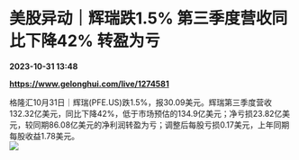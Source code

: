 # 美股异动｜辉瑞跌1.5% 第三季度营收同比下降42% 转盈为亏

**2023-10-31 13:48**

**https://www.gelonghui.com/live/1274581**

格隆汇10月31日｜辉瑞(PFE.US)跌1.5%，报30.09美元。辉瑞第三季度营收132.32亿美元，同比下降42%，低于市场预估的134.9亿美元；净亏损23.82亿美元，较同期86.08亿美元的净利润转盈为亏；调整后每股亏损0.17美元，上年同期每股收益1.78美元。  
![](https://img5.gelonghui.com/live/7b55f-b228c9e0-703c-410d-a95a-f392f30e7790.jpg)